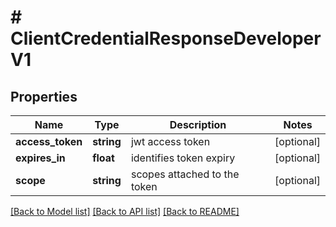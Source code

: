 # # ClientCredentialResponseDeveloperV1

## Properties

Name | Type | Description | Notes
------------ | ------------- | ------------- | -------------
**access_token** | **string** | jwt access token | [optional]
**expires_in** | **float** | identifies token expiry | [optional]
**scope** | **string** | scopes attached to the token | [optional]

[[Back to Model list]](../../README.md#models) [[Back to API list]](../../README.md#endpoints) [[Back to README]](../../README.md)
